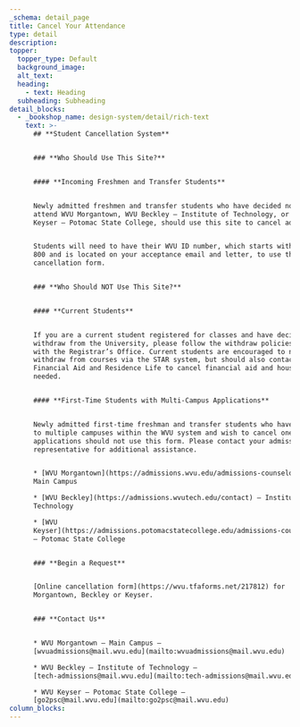```yaml
---
_schema: detail_page
title: Cancel Your Attendance
type: detail
description:
topper:
  topper_type: Default
  background_image:
  alt_text:
  heading:
    - text: Heading
  subheading: Subheading
detail_blocks:
  - _bookshop_name: design-system/detail/rich-text
    text: >-
      ## **Student Cancellation System**


      ### **Who Should Use This Site?**


      #### **Incoming Freshmen and Transfer Students**


      Newly admitted freshmen and transfer students who have decided not to
      attend WVU Morgantown, WVU Beckley – Institute of Technology, or WVU
      Keyser – Potomac State College, should use this site to cancel admission.


      Students will need to have their WVU ID number, which starts with 700 or
      800 and is located on your acceptance email and letter, to use this online
      cancellation form.


      ### **Who Should NOT Use This Site?**


      #### **Current Students**


      If you are a current student registered for classes and have decided to
      withdraw from the University, please follow the withdraw policies outlined
      with the Registrar’s Office. Current students are encouraged to not only
      withdraw from courses via the STAR system, but should also contact
      Financial Aid and Residence Life to cancel financial aid and housing, if
      needed.


      #### **First-Time Students with Multi-Campus Applications**


      Newly admitted first-time freshman and transfer students who have applied
      to multiple campuses within the WVU system and wish to cancel one of the
      applications should not use this form. Please contact your admissions
      representative for additional assistance.


      * [WVU Morgantown](https://admissions.wvu.edu/admissions-counselors) –
      Main Campus

      * [WVU Beckley](https://admissions.wvutech.edu/contact) – Institute of
      Technology

      * [WVU
      Keyser](https://admissions.potomacstatecollege.edu/admissions-counselors)
      – Potomac State College


      ### **Begin a Request**


      [Online cancellation form](https://wvu.tfaforms.net/217812) for
      Morgantown, Beckley or Keyser.


      ### **Contact Us**


      * WVU Morgantown – Main Campus –
      [wvuadmissions@mail.wvu.edu](mailto:wvuadmissions@mail.wvu.edu)

      * WVU Beckley – Institute of Technology –
      [tech-admissions@mail.wvu.edu](mailto:tech-admissions@mail.wvu.edu)

      * WVU Keyser – Potomac State College –
      [go2psc@mail.wvu.edu](mailto:go2psc@mail.wvu.edu)
column_blocks:
---
```

